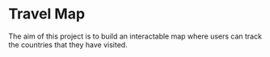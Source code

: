 # Travel Map

The aim of this project is to build an interactable map where users can track the countries that they have visited.